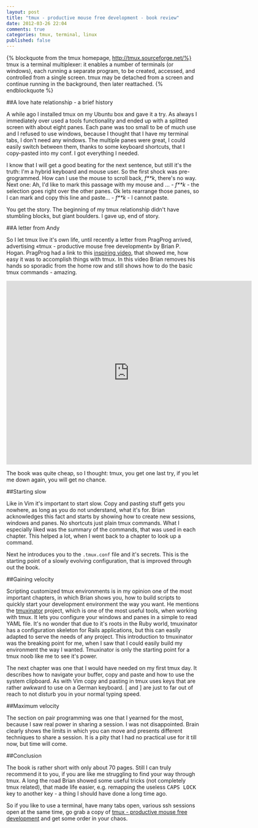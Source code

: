 ```yaml
---
layout: post
title: "tmux - productive mouse free development - book review"
date: 2012-03-26 22:04
comments: true
categories: tmux, terminal, linux
published: false
---
```


{% blockquote from the tmux homepage, http://tmux.sourceforge.net/%}
tmux is a terminal multiplexer: it enables a number of terminals (or windows), each running a separate program, to be created, accessed, and controlled from a single screen. tmux may be detached from a screen and
continue running in the background, then later reattached.
{% endblockquote %}

##A love hate relationship - a brief history

A while ago I installed tmux on my Ubuntu box and gave it a try. As always I immediately over used a tools functionality and ended up with a splitted screen with about eight panes. Each pane was too small to be of much use and I refused to use windows, because I thought that I have my terminal tabs, I don't need any windows. The multiple panes were great, I could easily switch between them, thanks to some keyboard shortcuts, that I copy-pasted into my conf. I got everything I needed.

I know that I will get a good beating for the next sentence, but still it's the truth: I'm a hybrid keyboard and mouse user. So the first shock was pre-grogrammed. How can I use the mouse to scroll back, _f**k_, there's no way. Next one: Ah, I'd like to mark this passage with my mouse and ... - _f**k_ - the selection goes right over the other panes. Ok lets rearrange those panes, so I can mark and copy this line and paste... - _f**k_ - I cannot paste.

You get the story. The beginning of my tmux relationship didn't have stumbling blocks, but giant boulders. I gave up, end of story.
<!-- more -->

##A letter from Andy

So I let tmux live it's own life, until recently a letter from PragProg arrived, advertising «tmux - productive mouse free development» by Brian P. Hogan. PragProg had a link to this [inspiring video](http://youtu.be/JXwS7z6Dqic), that showed me, how easy it was to accomplish things with tmux. In this video Brian removes his hands so sporadic from the home row and still shows how to do the basic tmux commands - amazing.

<iframe width="640" height="480" src="http://www.youtube.com/embed/JXwS7z6Dqic" frameborder="0" allowfullscreen></iframe>

The book was quite cheap, so I thought: tmux, you get one last try, if you let me down again, you will get no chance.

##Starting slow

Like in Vim it's important to start slow. Copy and pasting stuff gets you nowhere, as long as you do not understand, what it's for. Brian acknowledges this fact and starts by showing how to create new sessions, windows and panes. No shortcuts just plain tmux commands. What I especially liked was the summary of the commands, that was used in each chapter. This helped a lot, when I went back to a chapter to look up a command.

Next he introduces you to the `.tmux.conf` file and it's secrets. This is the starting point of a slowly evolving configuration, that is improved through out the book.

##Gaining velocity

Scripting customized tmux environments is in my opinion one of the most important chapters, in which Brian shows you, how to build scripts to quickly start your development environment the way you want. He mentions the [tmuxinator](https://github.com/aziz/tmuxinator) project, which is one of the most useful tools, when working with tmux. It lets you configure your windows and panes in a simple to read YAML file. It's no wonder that due to it's roots in the Ruby world, tmuxinator has a configuration skeleton for Rails applications, but this can easily adapted to serve the needs of any project. This introduction to tmuxinator was the breaking point for me, when I saw that I could easily build my environment the way I wanted. Tmuxinator is only the starting point for a tmux noob like me to see it's power.

The next chapter was one that I would have needed on my first tmux day. It describes how to navigate your buffer, copy and paste and how to use the system clipboard. As with Vim copy and pasting in tmux uses keys that are rather awkward to use on a German keyboard. [ and ] are just to far out of reach to not disturb you in your normal typing speed.

##Maximum velocity

The section on pair programming was one that I yearned for the most, because I saw real power in sharing a session. I was not disappointed. Brain clearly shows the limits in which you can move and presents different techniques to share a session. It is a pity that I had no practical use for it till now, but time will come.

##Conclusion

The book is rather short with only about 70 pages. Still I can truly recommend it to you, if you are like me struggling to find your way through tmux. A long the road Brian showed some useful tricks (not completely tmux related), that made life easier, e.g. remapping the useless <kbd>CAPS LOCK</kbd> key to another key - a thing I should have done a long time ago.

So if you like to use a terminal, have many tabs open, various ssh sessions open at the same time, go grab a copy of [tmux - productive mouse free development](http://pragprog.com/book/bhtmux/tmux) and get some order in your chaos.
